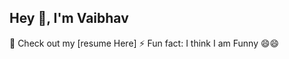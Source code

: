 ## Hey 👋, I'm Vaibhav



📜 Check out my [resume Here]
⚡ Fun fact: I think I am Funny 😄😄
<!--
**vaibhavchavan20/vaibhavchavan20** is a ✨ _special_ ✨ repository because its `README.md` (this file) appears on your GitHub profile.

Here are some ideas to get you started:

- 🔭 I’m currently working on ...
- 🌱 I’m currently learning ...
- 👯 I’m looking to collaborate on ...
- 🤔 I’m looking for help with ...
- 💬 Ask me about ...
- 📫 How to reach me: ...
- 😄 Pronouns: ...
- ⚡ Fun fact: ...
-->
